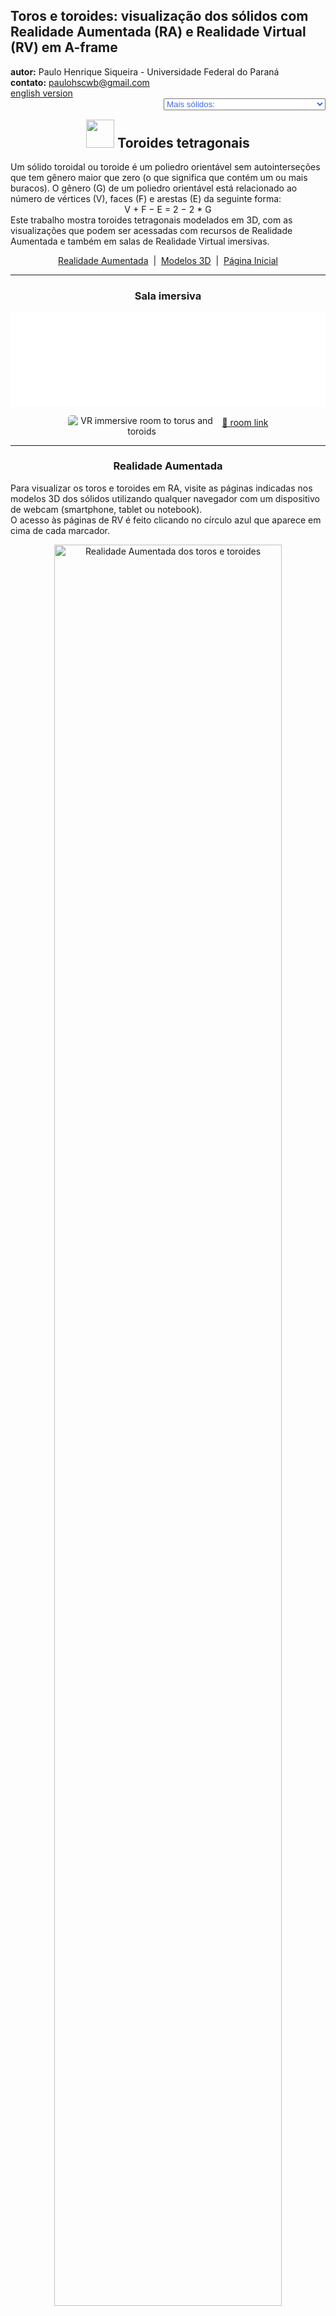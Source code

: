 <link rel="stylesheet" href="../../scripts/style.css">
<meta charset="utf-8">
<link rel="icon" type="image/png" href="../vr/salas/imagens/icone.png">
<h2>Toros e toroides: visualização dos sólidos com Realidade Aumentada (RA) e Realidade Virtual (RV) em A-frame</h2>
<b>autor:</b> Paulo Henrique Siqueira - Universidade Federal do Paraná
<br><b>contato:</b> <a href="#"> paulohscwb@gmail.com </a>
<br><a href="https://paulohscwb.github.io/torus-toroids/tetragonal/">english version</a>
<form style="margin: 0 auto; float:right; text-align:right; width:100%; margin-bottom:15px;">
	<select id="url" onchange="urlHandler(this.value)" style="color:royalblue;">
		<option disabled selected>Mais sólidos:</option>
		<option value="../../basic/pt-br/">Toros e toroides</option>
		<option disabled value="../../tetragonal/pt-br/">Toroides tetragonais</option>
		<option value="../../iris/pt-br/">Toroides de íris</option>
		<option value="../../regulartetrag/pt-br/">Toroides tetragonais regulares</option>
		<option value="../../mobiuscairo/pt-br/">Toroides de Möbius, Vélez-Jahn e Cairo</option>
		<!--<option value="../../hexagonal/pt-br/">Toroides hexagonais</option>
		<option value="../../heptagonal/pt-br/">Dodecaedros heptagonais</option>
		<option value="../../regular1/pt-br/">Toroides poligonais regulares 1</option>
		<option value="../../regular2/pt-br/">Toroides poligonais regulares 2</option>
		<option value="../../regular3/pt-br/">Toroides poligonais regulares 3</option>
		<option value="../../rings/pt-br/">Anéis toroides</option>
		<option value="../../regular4/pt-br/">Toroides poligonais regulares 4</option>
		<option value="../../regular5/pt-br/">Toroides poligonais regulares 5</option>-->
	</select>
</form>
<script>
function urlHandler(value) {                               
    window.location.assign(`${value}`);
}
</script>

<p id="p1"></p>
  <h2 align="center"><img src="../vr/salas/imagens/icone.png" style="margin-bottom:-10px" width="45"> Toroides tetragonais</h2>
Um sólido toroidal ou toroide é um poliedro orientável sem autointerseções que tem gênero maior que zero (o que significa que contém um ou mais buracos). O gênero (G) de um poliedro orientável está relacionado ao número de vértices (V), faces (F) e arestas (E) da seguinte forma:
<center>V + F − E = 2 − 2 * G</center>
Este trabalho mostra toroides tetragonais modelados em 3D, com as visualizações que podem ser acessadas com recursos de Realidade Aumentada e também em salas de Realidade Virtual imersivas.
 <p align="center"><a href="#ra">Realidade Aumentada</a><span>&nbsp;&nbsp;|&nbsp;&nbsp;</span><a href="#m3d">Modelos 3D</a><span>&nbsp;&nbsp;|&nbsp;&nbsp;</span><a href="../../pt-br/">Página Inicial</a></p>
<hr>
 <h3 align="center">Sala imersiva</h3>
  <div class="embed-container"><iframe width="100%" src="../sala.htm" title="Sala Imersiva dos toros e toroides" frameborder="0" loading="lazy"></iframe></div>
  <p align="center"><img align="middle" src="../vr/salas/videos/tetragonaltoroids1.gif" style="max-width: 47%; border-radius:5px; margin-right:10px" loading="lazy" alt="VR immersive room to torus and toroids"/><a href="../sala.htm" target="_blank">&#x1f517; room link</a></p> 
  <hr>
  <h3 id="ra" align="center">Realidade Aumentada</h3>
  Para visualizar os toros e toroides em RA, visite as páginas indicadas nos modelos 3D dos sólidos utilizando qualquer navegador com um dispositivo de webcam (smartphone, tablet ou notebook).
<br>O acesso às páginas de RV é feito clicando no círculo azul que aparece em cima de cada marcador.
<p align="center"><img style="border-radius:7px;" alt="Realidade Aumentada dos toros e toroides" src="../ar/example.png" width="85%"></p>
<hr>
<h3 id="m3d" align="center">Modelos 3D</h3>
<iframe width="560" height="315" style="max-width:100%" src="https://www.youtube.com/embed/videoseries?list=PLy0I_lGW8HxXgcL9RxOVEfCA1KDLByHZt" title="YouTube video player" frameborder="0" allow="accelerometer; autoplay; clipboard-write; encrypted-media; gyroscope; picture-in-picture; web-share" allowfullscreen></iframe>
<h4>1. Toroide tetragonal triangular regular</h4>
<a href="../vr/Regular3TetragonalToroid.htm" target="_blank" title="modelo 3D" class="fotoA"><img src="../ar/8A.png" class="foto" alt="Toroide tetragonal triangular regular"></a><img src="../ar/8.png" class="qr">
 <br><br><b>faces:</b> 3 retângulos e 6 trapézios isósceles
 <br><b>vértices:</b> 9
 <br><b>arestas:</b> 18
 <br><br><br>
<a href="../ra.html" class="raAR" title="Realidade aumentada" target="_blank"></a>
<hr>
<h4>2. Toroide tetragonal triangular regular</h4>
<a href="../vr/Regular3TetragonalToroid_A.htm" target="_blank" title="modelo 3D" class="fotoA"><img src="../ar/9A.png" class="foto" alt="Toroide tetragonal triangular regular"></a><img src="../ar/9.png" class="qr">
 <br><br><b>faces:</b> 6 retângulos e 12 trapézios isósceles
 <br><b>vértices:</b> 18
 <br><b>arestas:</b> 36
 <br><br><br>
<a href="../ra.html" class="raAR" title="Realidade aumentada" target="_blank"></a>
<hr>
<h4>3. Toroide tetragonal triangular antiprismático regular</h4>
<a href="../vr/RegularAntiprismaticTetragonalToroid.htm" target="_blank" title="modelo 3D" class="fotoA"><img src="../ar/10A.png" class="foto" alt="Toroide tetragonal triangular antiprismático regular"></a><img src="../ar/10.png" class="qr">
 <br><br><b>faces:</b> 12 dardos e 6 pipas
 <br><b>vértices:</b> 18
 <br><b>arestas:</b> 36
 <br><br><br>
<a href="../ra.html" class="raAR" title="Realidade aumentada" target="_blank"></a>
<hr>
<h4>4. Toroide tetragonal triangular cúbico regular</h4>
<a href="../vr/Regular3TetragonalToroid_C.htm" target="_blank" title="modelo 3D" class="fotoA"><img src="../ar/11A.png" class="foto" alt="Toroide tetragonal triangular cúbico regular"></a><img src="../ar/11.png" class="qr">
 <br><br><b>faces:</b> 12 pipas e 6 dardos
 <br><b>vértices:</b> 18
 <br><b>arestas:</b> 36
 <br><br><br>
<a href="../ra.html" class="raAR" title="Realidade aumentada" target="_blank"></a>
<hr>
<h4>5. Toroide tetragonal quadrado regular</h4>
<a href="../vr/Regular4TetragonalToroid.htm" target="_blank" title="modelo 3D" class="fotoA"><img src="../ar/12A.png" class="foto" alt="Toroide tetragonal quadrado regular"></a><img src="../ar/12.png" class="qr">
 <br><br><b>faces:</b> 4 retângulos e 8 trapézios isósceles
 <br><b>vértices:</b> 12
 <br><b>arestas:</b> 24
 <br><br><br>
<a href="../ra.html" class="raAR" title="Realidade aumentada" target="_blank"></a>
<hr>
<h4>6. Toroide trapezoedro antiprisma quadrado</h4>
<a href="../vr/TetragonalAntiprismTrapezohedronToroid.htm" target="_blank" title="modelo 3D" class="fotoA"><img src="../ar/13A.png" class="foto" alt="Toroide trapezoedro antiprisma quadrado"></a><img src="../ar/13.png" class="qr">
 <br><br><b>faces:</b> 8 triângulos equiláteros e 8 pentágonos simétricos
 <br><b>vértices:</b> 16
 <br><b>arestas:</b> 32
 <br><br><br>
<a href="../ra.html" class="raAR" title="Realidade aumentada" target="_blank"></a>
<hr>
<h4>7. Toroide antiprisma trapezoedro quadrado</h4>
<a href="../vr/TetragonalTrapezohedronAntiprismToroid.htm" target="_blank" title="modelo 3D" class="fotoA"><img src="../ar/14A.png" class="foto" alt="Toroide antiprisma trapezoedro quadrado"></a><img src="../ar/14.png" class="qr">
 <br><br><b>faces:</b> 8 triângulos equiláteros e 8 pentágonos simétricos
 <br><b>vértices:</b> 16
 <br><b>arestas:</b> 32
 <br><br><br>
<a href="../ra.html" class="raAR" title="Realidade aumentada" target="_blank"></a>
<hr>
<p class="topop"><a href="#p1" class="topo">voltar ao topo</a></p>
<h4>8. Toroide trapezoedro quadrado</h4>
<a href="../vr/TetragonalTrapezohedronToroid.htm" target="_blank" title="modelo 3D" class="fotoA"><img src="../ar/15A.png" class="foto" alt="Toroide trapezoedro quadrado"></a><img src="../ar/15.png" class="qr">
 <br><br><b>faces:</b> 16 pentágonos simétricos
 <br><b>vértices:</b> 24
 <br><b>arestas:</b> 40
 <br><br><br>
<a href="../ra.html" class="raAR" title="Realidade aumentada" target="_blank"></a>
<hr>
<h4>9. Toroide tetragonal pentagonal regular</h4>
<a href="../vr/Regular5TetragonalToroid.htm" target="_blank" title="modelo 3D" class="fotoA"><img src="../ar/16A.png" class="foto" alt="Toroide tetragonal pentagonal regular"></a><img src="../ar/16.png" class="qr">
 <br><br><b>faces:</b> 5 retângulos e 10 trapézios isósceles
 <br><b>vértices:</b> 15
 <br><b>arestas:</b> 30
 <br><br><br>
<a href="../ra.html" class="raAR" title="Realidade aumentada" target="_blank"></a>
<hr>
<h4>10. Toroide tetragonal hexagonal regular</h4>
<a href="../vr/Regular6TetragonalToroid.htm" target="_blank" title="modelo 3D" class="fotoA"><img src="../ar/17A.png" class="foto" alt="Toroide tetragonal hexagonal regular"></a><img src="../ar/17.png" class="qr">
 <br><br><b>faces:</b> 6 retângulos e 12 trapézios isósceles
 <br><b>vértices:</b> 18
 <br><b>arestas:</b> 36
 <br><br><br>
<a href="../ra.html" class="raAR" title="Realidade aumentada" target="_blank"></a>
<hr>
<h4>11. Toroide tetragonal heptagonal regular</h4>
<a href="../vr/Regular7TetragonalToroid.htm" target="_blank" title="modelo 3D" class="fotoA"><img src="../ar/18A.png" class="foto" alt="Toroide tetragonal heptagonal regular"></a><img src="../ar/18.png" class="qr">
 <br><br><b>faces:</b> 7 retângulos e 14 trapézios isósceles
 <br><b>vértices:</b> 21
 <br><b>arestas:</b> 42
 <br><br><br>
<a href="../ra.html" class="raAR" title="Realidade aumentada" target="_blank"></a>
<hr>
<h4>12. Toroide tetragonal octogonal regular</h4>
<a href="../vr/Regular8TetragonalToroid.htm" target="_blank" title="modelo 3D" class="fotoA"><img src="../ar/19A.png" class="foto" alt="Toroide tetragonal octogonal regular"></a><img src="../ar/19.png" class="qr">
 <br><br><b>faces:</b> 8 retângulos e 16 trapézios isósceles
 <br><b>vértices:</b> 24
 <br><b>arestas:</b> 48
 <br><br><br>
<a href="../ra.html" class="raAR" title="Realidade aumentada" target="_blank"></a>
<hr>
<h4>13. Toroide tetragonal eneagonal regular</h4>
<a href="../vr/Regular9TetragonalToroid.htm" target="_blank" title="modelo 3D" class="fotoA"><img src="../ar/20A.png" class="foto" alt="Toroide tetragonal eneagonal regular"></a><img src="../ar/20.png" class="qr">
 <br><br><b>faces:</b> 9 retângulos e 18 trapézios isósceles
 <br><b>vértices:</b> 27
 <br><b>arestas:</b> 54
 <br><br><br>
<a href="../ra.html" class="raAR" title="Realidade aumentada" target="_blank"></a>
<hr>
<h4>14. Toroide tetragonal decagonal regular</h4>
<a href="../vr/Regular10TetragonalToroid.htm" target="_blank" title="modelo 3D" class="fotoA"><img src="../ar/21A.png" class="foto" alt="Toroide tetragonal decagonal regular"></a><img src="../ar/21.png" class="qr">
 <br><br><b>faces:</b> 10 retângulos e 20 trapézios isósceles
 <br><b>vértices:</b> 30
 <br><b>arestas:</b> 60
 <br><br><br>
<a href="../ra.html" class="raAR" title="Realidade aumentada" target="_blank"></a>
<p class="topop"><a href="#p1" class="topo">voltar ao topo</a></p>
<hr>

<br><a rel="license" href="http://creativecommons.org/licenses/by-nc-nd/4.0/"><img alt="Licença Creative Commons" style="border-width:0" src="https://i.creativecommons.org/l/by-nc-nd/4.0/88x31.png" loading="lazy"/></a><br /><span xmlns:dct="http://purl.org/dc/terms/" property="dct:title">Tetragonal toroids: visualization of solids with Augmented Reality and Virtual Reality</span> de <a xmlns:cc="http://creativecommons.org/ns#" href="https://paulohscwb.github.io/torus-toroids/tetragonal/pt-br/" property="cc:attributionName" rel="cc:attributionURL">Paulo Henrique Siqueira</a> está licenciado com uma Licença <a rel="license" href="http://creativecommons.org/licenses/by-nc-nd/4.0/">Creative Commons Atribuição-NãoComercial-SemDerivações 4.0 Internacional</a>.

<h4>Como citar este trabalho:</h4> 
<p>Siqueira, P.H., "Tetragonal toroids: visualization of solids with Augmented Reality and Virtual Reality". Disponível em: <https://paulohscwb.github.io/torus-toroids/tetragonal/pt-br/>, Fevereiro de 2025.</p>
<!--<a target="_blank" href="https://doi.org/10.5281/zenodo.14502405"><img src="https://zenodo.org/badge/DOI/10.5281/zenodo.14502405.svg" alt="DOI"></a>-->
<br><br><b>Referências:</b>
<br>Weisstein, Eric W. "Torus" From MathWorld-A Wolfram Web Resource. <a href="https://mathworld.wolfram.com/Torus.html" target="_blank">https://mathworld.wolfram.com/Torus.html</a>
<br>Weisstein, Eric W. "Toroid" From MathWorld-A Wolfram Web Resource. <a href="https://mathworld.wolfram.com/Toroid.html" target="_blank">https://mathworld.wolfram.com/Toroid.html</a>
<br>McCooey, D. I. "Visual Polyhedra". <a href="http://dmccooey.com/polyhedra/" target="_blank">http://dmccooey.com/polyhedra/</a>
